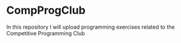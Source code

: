 # CompProgClub
In this repository I will upload programming exercises related to the Competitive Programming Club
